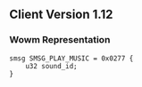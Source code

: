 ## Client Version 1.12

### Wowm Representation
```rust,ignore
smsg SMSG_PLAY_MUSIC = 0x0277 {
    u32 sound_id;    
}

```
